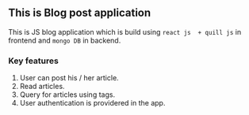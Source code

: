 ## This is Blog post application

This is JS blog application which is build using `react js  + quill js` in frontend and `mongo DB` in backend.

### Key features
1. User can post his / her article.
2. Read articles.
3. Query for articles using tags.
4. User authentication is providered in the app.